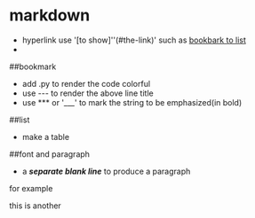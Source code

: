 markdown
====
* hyperlink use '[to show]''(#the-link)' such as [bookbark to list](#list) 
* 

##bookmark

* add .py to render the code colorful
* use --- to render the above line title
* use *** or '___' to mark the string to be emphasized(in bold) 

##list
* make a table

##font and paragraph
* a ***separate blank line*** to produce a paragraph

for example

this is another
